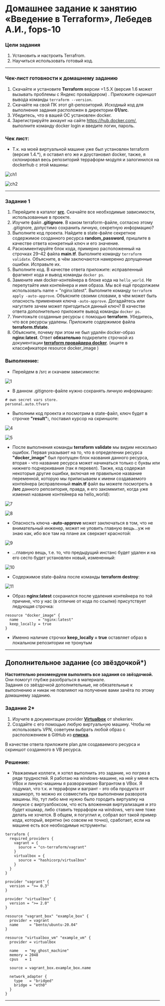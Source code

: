 # Домашнее задание к занятию «Введение в Terraform», Лебедев А.И., fops-10

### Цели задания

1. Установить и настроить Terrafrom.
2. Научиться использовать готовый код.

------

### Чек-лист готовности к домашнему заданию

1. Скачайте и установите **Terraform** версии =1.5.Х (версия 1.6 может вызывать проблемы с Яндекс провайдером) . Приложите скриншот вывода команды ```terraform --version```.
2. Скачайте на свой ПК этот git-репозиторий. Исходный код для выполнения задания расположен в директории **01/src**.
3. Убедитесь, что в вашей ОС установлен docker.
4. Зарегистрируйте аккаунт на сайте https://hub.docker.com/, выполните команду docker login и введите логин, пароль.

### Чек лист:  

- Т.к. на моей виртуальной машине уже был установлен terraform (версия 1.4.*), я оставил его же и доустановил docker, также, я склонировал весь репозиторий терраформ-модуля и залогинился на dockerhub с этой машины:

![ch1](img/1.JPG)  

![ch2](img/2.JPG)



------


### Задание 1

1. Перейдите в каталог [**src**](https://github.com/netology-code/ter-homeworks/tree/main/01/src). Скачайте все необходимые зависимости, использованные в проекте. 
2. Изучите файл **.gitignore**. В каком terraform-файле, согласно этому .gitignore, допустимо сохранить личную, секретную информацию?
3. Выполните код проекта. Найдите  в state-файле секретное содержимое созданного ресурса **random_password**, пришлите в качестве ответа конкретный ключ и его значение.
4. Раскомментируйте блок кода, примерно расположенный на строчках 29–42 файла **main.tf**.
Выполните команду ```terraform validate```. Объясните, в чём заключаются намеренно допущенные ошибки. Исправьте их.
5. Выполните код. В качестве ответа приложите: исправленный фрагмент кода и вывод команды ```docker ps```.
6. Замените имя docker-контейнера в блоке кода на ```hello_world```. Не перепутайте имя контейнера и имя образа. Мы всё ещё продолжаем использовать name = "nginx:latest". Выполните команду ```terraform apply -auto-approve```.
Объясните своими словами, в чём может быть опасность применения ключа  ```-auto-approve```. Догадайтесь или нагуглите зачем может пригодиться данный ключ? В качестве ответа дополнительно приложите вывод команды ```docker ps```.
8. Уничтожьте созданные ресурсы с помощью **terraform**. Убедитесь, что все ресурсы удалены. Приложите содержимое файла **terraform.tfstate**. 
9. Объясните, почему при этом не был удалён docker-образ **nginx:latest**. Ответ **обязательно** подкрепите строчкой из документации [**terraform провайдера docker**](https://docs.comcloud.xyz/providers/kreuzwerker/docker/latest/docs).  (ищите в классификаторе resource docker_image )

### Выполнение:  

- Перейдем в /src и скачаем зависимости:

![1](img/3.JPG)  

- В данном .gitignore-файле нужно сохранять личную информацию:

```
# own secret vars store.
personal.auto.tfvars
```

- Выполним код проекта и посмотрим в state-файл, ключ будет в строчке **"result":**, поставил курсор на скриншоте:

![4](img/4.JPG)  

![5](img/5.JPG)  

- После выполнения команды **terraform validate** мы видим несколько ошибок. Первая указывает на то, что в определении ресурса **"docker_image"** был пропущен блок названия данного ресурса, вторая - что название ресурса может начинаться только с буквы или нижнего подчеркивания (так я перевел). Также, код содержал некоторые другие ошибки, включая не правильное название переменной, которую мы приписываем к имени создаваемого контейнера (исправленный **main.tf** файл вы можете посмотреть в **/src** данного репозитория, правда, я его закоммитил, когда уже изменил название контейнера на hello_world):

![7](img/7.JPG)     

![8](img/8.JPG) 

- Опасность ключа **-auto-approve** может заключаться в том, что не внимательный инженер, может не уловить главную вещь...уж не знаю как, ибо все там на плане аж сверкает краснотой:

![9](img/9.JPG)   

- ...главную вещь, т.е. то, что предыдущий инстанс будет удален и на его сесто будет установлен новый, измененный:

![10](img/10.JPG)  

- Содержимое state-файла после команды **terraform destroy**:

![11](img/11.JPG)

-  Образ **nginx:latest** сохранился после удаления контейнера по той причине, что у нас (в отличие от кода по ссылке) присутствует ледующая строчка:

```
resource "docker_image" {
  name         = "nginx:latest"
  keep_locally = true
}
```

- Именно наличие строчки **keep_locally = true** оставляет образ в локальном репозитории не тронутым




------

## Дополнительное задание (со звёздочкой*)

**Настоятельно рекомендуем выполнять все задания со звёздочкой.** Они помогут глубже разобраться в материале.   
Задания со звёздочкой дополнительные, не обязательные к выполнению и никак не повлияют на получение вами зачёта по этому домашнему заданию. 

### Задание 2*

1. Изучите в документации provider [**Virtualbox**](https://docs.comcloud.xyz/providers/shekeriev/virtualbox/latest/docs) от 
shekeriev.
2. Создайте с его помощью любую виртуальную машину. Чтобы не использовать VPN, советуем выбрать любой образ с расположением в GitHub из [**списка**](https://www.vagrantbox.es/).

В качестве ответа приложите plan для создаваемого ресурса и скриншот созданного в VB ресурса.   

### Решение:  

- Уважаемые коллеги, я хотел выполнить это задание, но погряз в ряде трудностей. Я работаю на windows-машине, на ней у меня есть VBox и линукс-машины я разворачиваю Вагрантом в VBox. Я подумал, что т.к. и терраформ и вагрант - это оба продукта от хашикорп, то можно их совместить при выполнении разворота машины. Но, тут либо мне нужно было городить виртуалку на линуксе с виртуалбоксом, что есть вложенная виртуализация и это будет кошмар, либо ставить терраформ на windows, чего мне тоже делать не хочется. В общем, я погуглил и, собрал вот такой пример кода, который, верятно (но совсем не точно), сработает, если на машине есть все необходимые нструменты:

```
terraform {
  required_providers {
    vagrant = {
      source = "cn-terraform/vagrant"
    }
    virtualbox = {
      source = "hashicorp/virtualbox"
    }
  }
}

provider "vagrant" {
  version = ">= 0.3"
}

provider "virtualbox" {
  version = ">= 2.0"
}

resource "vagrant_box" "example_box" {
  provider = vagrant
  name     = "bento/ubuntu-20.04" 
}

resource "virtualbox_vm" "example_vm" {
  provider = virtualbox

  name   = "my_ghost_machine"
  memory = 2048
  cpus   = 1

  source = vagrant_box.example_box.name

  network_adapter {
    type   = "bridged"
    bridge = "eth0"  
  }
}
```

------
